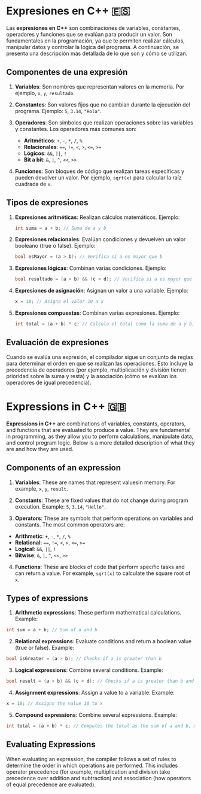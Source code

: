 # Expresiones en C++ 🇪🇸

Las **expresiones en C++** son combinaciones de variables, constantes, operadores y funciones que se evalúan
para producir un valor. Son fundamentales en la programación, ya que te permiten realizar cálculos, manipular datos y controlar
la lógica del programa. A continuación, se presenta una descripción más detallada de lo que son y cómo se utilizan.

## Componentes de una expresión

1. **Variables**: Son nombres que representan valores en la memoria. Por ejemplo, `x`, `y`, `resultado`.

2. **Constantes**: Son valores fijos que no cambian durante la ejecución del programa. Ejemplo: `5`, `3.14`, `"Hola"`.

3. **Operadores**: Son símbolos que realizan operaciones sobre las variables y constantes. Los operadores más comunes son:
   - **Aritméticos**: `+`, `-`, `*`, `/`, `%`
   - **Relacionales**: `==`, `!=`, `<`, `>`, `<=`, `>=`
   - **Lógicos**: `&&`, `||`, `!`
   - **Bit a bit**: `&`, `|`, `^`, `<<`, `>>`

4. **Funciones**: Son bloques de código que realizan tareas específicas y pueden devolver un valor. Por ejemplo, `sqrt(x)` para calcular la raíz cuadrada de `x`.

## Tipos de expresiones

1. **Expresiones aritméticas**: Realizan cálculos matemáticos. Ejemplo:
   ```cpp
   int suma = a + b; // Suma de a y b
   ```
2. **Expresiones relacionales**: Evalúan condiciones y devuelven un valor booleano (true o false). Ejemplo:
   ```cpp
   bool esMayor = (a > b); // Verifica si a es mayor que b
   ```
3. **Expresiones lógicas**: Combinan varias condiciones. Ejemplo:
   ```cpp
   bool resultado = (a > b) && (c < d); // Verifica si a es mayor que b y c es menor que d
   ```
4. **Expresiones de asignación**: Asignan un valor a una variable. Ejemplo:
   ```cpp
   x = 10; // Asigna el valor 10 a x
   ```
5. **Expresiones compuestas**: Combinan varias expresiones. Ejemplo:
   ```cpp
   int total = (a + b) * c; // Calcula el total como la suma de a y b, multiplicado por c
   ```
## Evaluación de expresiones

Cuando se evalúa una expresión, el compilador sigue un conjunto de reglas para determinar el orden en que se realizan
las operaciones. Esto incluye la precedencia de operadores (por ejemplo, multiplicación y división tienen prioridad sobre
la suma y resta) y la asociación (cómo se evalúan los operadores de igual precedencia).


# Expressions in C++ 🇬🇧

**Expressions in C++** are combinations of variables, constants, operators, and functions that are evaluated
to produce a value. They are fundamental in programming, as they allow you to perform calculations, manipulate data, and control
program logic. Below is a more detailed description of what they are and how they are used.

## Components of an expression

1. **Variables**: These are names that represent values ​​in memory. For example, `x`, `y`, `result`.

2. **Constants**: These are fixed values ​​that do not change during program execution. Example: `5`, `3.14`, `"Hello"`.

3. **Operators**: These are symbols that perform operations on variables and constants. The most common operators are:
- **Arithmetic**: `+`, `-`, `*`, `/`, `%`
- **Relational**: `==`, `!=`, `<`, `>`, `<=`, `>=`
- **Logical**: `&&`, `||`, `!`
- **Bitwise**: `&`, `|`, `^`, `<<`, `>>`

4. **Functions**: These are blocks of code that perform specific tasks and can return a value. For example, `sqrt(x)` to calculate the square root of `x`.

## Types of expressions

1. **Arithmetic expressions**: These perform mathematical calculations. Example:
```cpp
int sum = a + b; // Sum of a and b
```
2. **Relational expressions**: Evaluate conditions and return a boolean value (true or false). Example:
```cpp
bool isGreater = (a > b); // Checks if a is greater than b
```
3. **Logical expressions**: Combine several conditions. Example:
```cpp
bool result = (a > b) && (c < d); // Checks if a is greater than b and c is less than d
```
4. **Assignment expressions**: Assign a value to a variable. Example:
```cpp
x = 10; // Assigns the value 10 to x
```
5. **Compound expressions**: Combine several expressions. Example:
```cpp
int total = (a + b) * c; // Computes the total as the sum of a and b, multiplied by c
```
## Evaluating Expressions

When evaluating an expression, the compiler follows a set of rules to determine the order in which operations are performed.
This includes operator precedence (for example, multiplication and division take precedence over
addition and subtraction) and association (how operators of equal precedence are evaluated).
